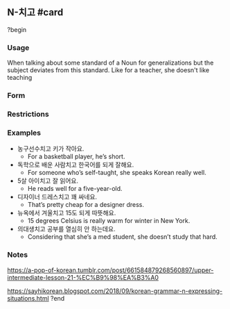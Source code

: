 
## N-치고 #card
?begin
### Usage
When talking about some standard of a Noun for generalizations but the subject deviates from this standard. Like for a teacher, she doesn't like teaching
### Form
### Restrictions
### Examples
- 농구선수치고 키가 작아요.
	- For a basketball player, he’s short.
- 독학으로 배운 사람치고 한국어를 되게 잘해요.
	- For someone who’s self-taught, she speaks Korean really well. 
- 5살 아이치고 잘 읽어요.
	- He reads well for a five-year-old.
- 디자이너 드레스치고 꽤 싸네요.
	- That’s pretty cheap for a designer dress.
- 뉴옥에서 겨울치고 15도 되게 따뜻해요. 
	- 15 degrees Celsius is really warm for winter in New York.
- 의대생치고 공부를 열심히 안 하는데요. 
	- Considering that she’s a med student, she doesn’t study that hard.
### Notes
https://a-pop-of-korean.tumblr.com/post/661584879268560897/upper-intermediate-lesson-21-%EC%B9%98%EA%B3%A0

https://sayhikorean.blogspot.com/2018/09/korean-grammar-n-expressing-situations.html
?end

